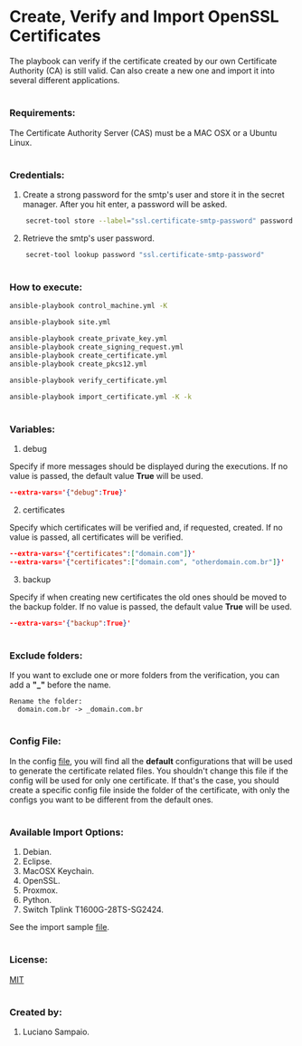 # Create, Verify and Import OpenSSL Certificates

The playbook can verify if the certificate created by our own Certificate Authority (CA) is still valid. Can also create a new one and import it into several different applications.

#
### Requirements:

The Certificate Authority Server (CAS) must be a MAC OSX or a Ubuntu Linux.

#
### Credentials:
1. Create a strong password for the smtp's user and store it in the secret manager. After you hit enter, a password will be asked.
```bash
    secret-tool store --label="ssl.certificate-smtp-password" password "ssl.certificate-smtp-password"
```

2. Retrieve the smtp's user password.
```bash
    secret-tool lookup password "ssl.certificate-smtp-password"
```

#
### How to execute:

  ```bash
  ansible-playbook control_machine.yml -K
  ```

  ```bash
  ansible-playbook site.yml
  ```

  ```bash
  ansible-playbook create_private_key.yml
  ansible-playbook create_signing_request.yml
  ansible-playbook create_certificate.yml
  ansible-playbook create_pkcs12.yml
  ```

  ```bash
  ansible-playbook verify_certificate.yml
  ```

  ```bash
  ansible-playbook import_certificate.yml -K -k
  ```

#
### Variables:

1. debug

Specify if more messages should be displayed during the executions.
If no value is passed, the default value **True** will be used.

  ```json
  --extra-vars='{"debug":True}'
  ```

2. certificates

Specify which certificates will be verified and, if requested, created.
If no value is passed, all certificates will be verified.
  ```json
  --extra-vars='{"certificates":["domain.com"]}'
  --extra-vars='{"certificates":["domain.com", "otherdomain.com.br"]}'
  ```

3. backup

Specify if when creating new certificates the old ones should be moved to the backup folder.
If no value is passed, the default value **True** will be used.
  ```json
  --extra-vars='{"backup":True}'
  ```

#
### Exclude folders:

If you want to exclude one or more folders from the verification, you can add a **"_"** before the name.

  ```
  Rename the folder:
    domain.com.br -> _domain.com.br
  ```

#
### Config File:

In the config [file](roles/certificate/files/config.yml "Config File"), you will find all the **default** configurations that will be used to generate the certificate related files. You shouldn't change this file if the config will be used for only one certificate. If that's the case, you should create a specific config file inside the folder of the certificate, with only the configs you want to be different from the default ones.

#
### Available Import Options:

1. Debian.
2. Eclipse.
3. MacOSX Keychain.
4. OpenSSL.
5. Proxmox.
6. Python.
7. Switch Tplink T1600G-28TS-SG2424.

See the import sample [file](roles/certificate/files/import-sample.yml "Import Sample File").

#
### License:

[MIT](LICENSE "MIT License")

#
### Created by:

1. Luciano Sampaio.
